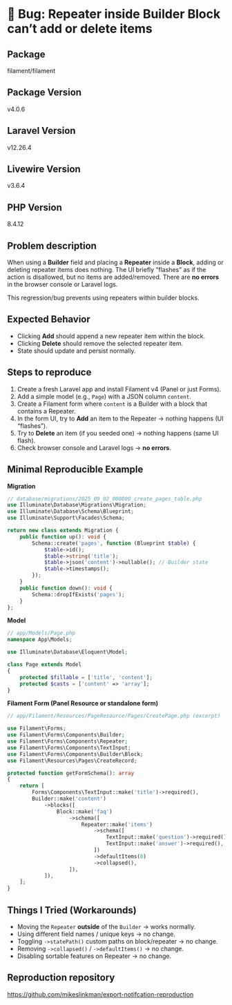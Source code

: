 # 🐛 Bug: Repeater inside Builder Block can’t add or delete items

## Package
filament/filament

## Package Version
v4.0.6

## Laravel Version
v12.26.4

## Livewire Version
v3.6.4

## PHP Version
8.4.12

## Problem description
When using a **Builder** field and placing a **Repeater** inside a **Block**, adding or deleting repeater items does nothing. The UI briefly “flashes” as if the action is disallowed, but no items are added/removed. There are **no errors** in the browser console or Laravel logs.

This regression/bug prevents using repeaters within builder blocks.

## Expected Behavior
- Clicking **Add** should append a new repeater item within the block.
- Clicking **Delete** should remove the selected repeater item.
- State should update and persist normally.

## Steps to reproduce
1. Create a fresh Laravel app and install Filament v4 (Panel or just Forms).
2. Add a simple model (e.g., `Page`) with a JSON column `content`.
3. Create a Filament form where `content` is a Builder with a block that contains a Repeater.
4. In the form UI, try to **Add** an item to the Repeater → nothing happens (UI “flashes”).
5. Try to **Delete** an item (if you seeded one) → nothing happens (same UI flash).
6. Check browser console and Laravel logs → **no errors**.

## Minimal Reproducible Example

**Migration**
```php
// database/migrations/2025_09_02_000000_create_pages_table.php
use Illuminate\Database\Migrations\Migration;
use Illuminate\Database\Schema\Blueprint;
use Illuminate\Support\Facades\Schema;

return new class extends Migration {
    public function up(): void {
        Schema::create('pages', function (Blueprint $table) {
            $table->id();
            $table->string('title');
            $table->json('content')->nullable(); // Builder state
            $table->timestamps();
        });
    }
    public function down(): void {
        Schema::dropIfExists('pages');
    }
};
```

**Model**
```php
// app/Models/Page.php
namespace App\Models;

use Illuminate\Database\Eloquent\Model;

class Page extends Model
{
    protected $fillable = ['title', 'content'];
    protected $casts = ['content' => 'array'];
}
```

**Filament Form (Panel Resource or standalone form)**
```php
// app/Filament/Resources/PageResource/Pages/CreatePage.php (excerpt)

use Filament\Forms;
use Filament\Forms\Components\Builder;
use Filament\Forms\Components\Repeater;
use Filament\Forms\Components\TextInput;
use Filament\Forms\Components\Builder\Block;
use Filament\Resources\Pages\CreateRecord;

protected function getFormSchema(): array
{
    return [
        Forms\Components\TextInput::make('title')->required(),
        Builder::make('content')
            ->blocks([
                Block::make('faq')
                    ->schema([
                        Repeater::make('items')
                            ->schema([
                                TextInput::make('question')->required(),
                                TextInput::make('answer')->required(),
                            ])
                            ->defaultItems(0)
                            ->collapsed(),
                    ]),
            ]),
    ];
}
```

## Things I Tried (Workarounds)

- Moving the `Repeater` **outside** of the `Builder` → works normally.
- Using different field names / unique keys → no change.
- Toggling `->statePath()` custom paths on block/repeater → no change.
- Removing `->collapsed()` / `->defaultItems()` → no change.
- Disabling sortable features on Repeater → no change.

## Reproduction repository
https://github.com/mikeslinkman/export-notifcation-reproduction

